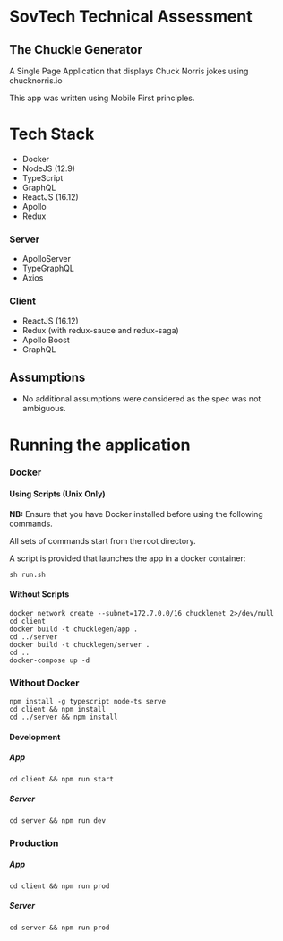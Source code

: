 # SovTech Technical Assessment

## The Chuckle Generator
A Single Page Application that displays Chuck Norris jokes using chucknorris.io

This app was written using Mobile First principles.

# Tech Stack

- Docker
- NodeJS (12.9)
- TypeScript
- GraphQL
- ReactJS (16.12)
- Apollo
- Redux

### Server
- ApolloServer
- TypeGraphQL
- Axios

### Client
- ReactJS (16.12)
- Redux (with redux-sauce and redux-saga)
- Apollo Boost
- GraphQL


## Assumptions
- No additional assumptions were considered as the spec was not ambiguous.

# Running the application

### Docker
#### Using Scripts (Unix Only)
**NB:** Ensure that you have Docker installed before using the following commands.

All sets of commands start from the root directory.

A script is provided that launches the app in a docker container:

```
sh run.sh
```

#### Without Scripts
```
docker network create --subnet=172.7.0.0/16 chucklenet 2>/dev/null
cd client
docker build -t chucklegen/app .
cd ../server
docker build -t chucklegen/server .
cd ..
docker-compose up -d
```

### Without Docker
``` 
npm install -g typescript node-ts serve
cd client && npm install
cd ../server && npm install
```
#### Development
##### App
```
cd client && npm run start
```
##### Server
```
cd server && npm run dev
```

### Production
##### App
```
cd client && npm run prod
```
##### Server
```
cd server && npm run prod
```








